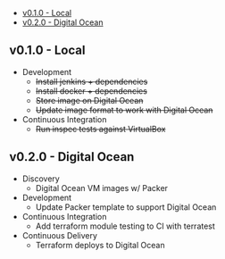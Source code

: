 - [v0.1.0 - Local](#v010---local)
- [v0.2.0 - Digital Ocean](#v020---digital-ocean)

## v0.1.0 - Local

- Development
    - ~~Install jenkins + dependencies~~
    - ~~Install docker + dependencies~~
    - ~~Store image on Digital Ocean~~
    - ~~Update image format to work with Digital Ocean~~
- Continuous Integration
    - ~~Run inspec tests against VirtualBox~~

## v0.2.0 - Digital Ocean

- Discovery
    - Digital Ocean VM images w/ Packer
- Development
    - Update Packer template to support Digital Ocean
- Continuous Integration
    - Add terraform module testing to CI with terratest
- Continuous Delivery
    - Terraform deploys to Digital Ocean
